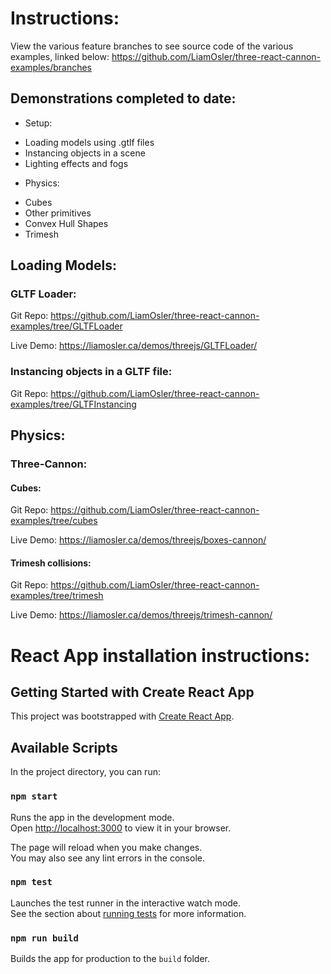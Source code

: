 
# Instructions:
View the various feature branches to see source code of the various examples, linked below:
https://github.com/LiamOsler/three-react-cannon-examples/branches

## Demonstrations completed to date:
* Setup:
- Loading models using .gtlf files
- Instancing objects in a scene
- Lighting effects and fogs
* Physics:
- Cubes
- Other primitives
- Convex Hull Shapes
- Trimesh

## Loading Models:
### GLTF Loader:
Git Repo: https://github.com/LiamOsler/three-react-cannon-examples/tree/GLTFLoader

Live Demo: https://liamosler.ca/demos/threejs/GLTFLoader/


### Instancing objects in a GLTF file:
Git Repo: https://github.com/LiamOsler/three-react-cannon-examples/tree/GLTFInstancing

## Physics:
### Three-Cannon:
#### Cubes:
Git Repo: https://github.com/LiamOsler/three-react-cannon-examples/tree/cubes

Live Demo: https://liamosler.ca/demos/threejs/boxes-cannon/

#### Trimesh collisions:
Git Repo: https://github.com/LiamOsler/three-react-cannon-examples/tree/trimesh

Live Demo: https://liamosler.ca/demos/threejs/trimesh-cannon/

# React App installation instructions:
## Getting Started with Create React App

This project was bootstrapped with [Create React App](https://github.com/facebook/create-react-app).

## Available Scripts

In the project directory, you can run:

### `npm start`

Runs the app in the development mode.\
Open [http://localhost:3000](http://localhost:3000) to view it in your browser.

The page will reload when you make changes.\
You may also see any lint errors in the console.

### `npm test`

Launches the test runner in the interactive watch mode.\
See the section about [running tests](https://facebook.github.io/create-react-app/docs/running-tests) for more information.

### `npm run build`

Builds the app for production to the `build` folder.
